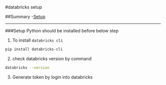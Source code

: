 #databricks setup

##Summary
-[Setup](#Setup)

***
###Setup
Python should be installed before below step
1. To install ```databricks cli```
```bash
pip install databricks-cli
```
2. check databricks version by command 
```bash
databricks --version
```
3. Generate token by login into databricks
